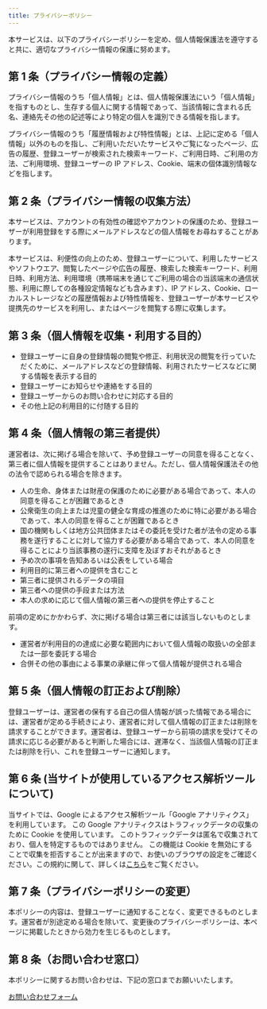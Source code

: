 ```yaml
---
title: プライバシーポリシー
---
```


本サービスは、以下のプライバシーポリシーを定め、個人情報保護法を遵守すると共に、適切なプライバシー情報の保護に努めます。

## 第 1 条（プライバシー情報の定義）

プライバシー情報のうち「個人情報」とは、個人情報保護法にいう「個人情報」を指すものとし、生存する個人に関する情報であって、当該情報に含まれる氏名、連絡先その他の記述等により特定の個人を識別できる情報を指します。

プライバシー情報のうち「履歴情報および特性情報」とは、上記に定める「個人情報」以外のものを指し、ご利用いただいたサービスやご覧になったページ、広告の履歴、登録ユーザーが検索された検索キーワード、ご利用日時、ご利用の方法、ご利用環境、登録ユーザーの IP アドレス、Cookie、端末の個体識別情報などを指します。

## 第 2 条（プライバシー情報の収集方法）

本サービスは、アカウントの有効性の確認やアカウントの保護のため、登録ユーザーが利用登録をする際にメールアドレスなどの個人情報をお尋ねすることがあります。

本サービスは、利便性の向上のため、登録ユーザーについて、利用したサービスやソフトウエア、閲覧したページや広告の履歴、検索した検索キーワード、利用日時、利用方法、利用環境（携帯端末を通じてご利用の場合の当該端末の通信状態、利用に際しての各種設定情報なども含みます）、IP アドレス、Cookie、ローカルストレージなどの履歴情報および特性情報を、登録ユーザーが本サービスや提携先のサービスを利用し、またはページを閲覧する際に収集します。

## 第 3 条（個人情報を収集・利用する目的）

- 登録ユーザーに自身の登録情報の閲覧や修正、利用状況の閲覧を行っていただくために、メールアドレスなどの登録情報、利用されたサービスなどに関する情報を表示する目的
- 登録ユーザーにお知らせや連絡をする目的
- 登録ユーザーからのお問い合わせに対応する目的
- その他上記の利用目的に付随する目的

## 第 4 条（個人情報の第三者提供）

運営者は、次に掲げる場合を除いて、予め登録ユーザーの同意を得ることなく、第三者に個人情報を提供することはありません。ただし、個人情報保護法その他の法令で認められる場合を除きます。

- 人の生命、身体または財産の保護のために必要がある場合であって、本人の同意を得ることが困難であるとき
- 公衆衛生の向上または児童の健全な育成の推進のために特に必要がある場合であって、本人の同意を得ることが困難であるとき
- 国の機関もしくは地方公共団体またはその委託を受けた者が法令の定める事務を遂行することに対して協力する必要がある場合であって、本人の同意を得ることにより当該事務の遂行に支障を及ぼすおそれがあるとき
- 予め次の事項を告知あるいは公表をしている場合
- 利用目的に第三者への提供を含むこと
- 第三者に提供されるデータの項目
- 第三者への提供の手段または方法
- 本人の求めに応じて個人情報の第三者への提供を停止すること

前項の定めにかかわらず、次に掲げる場合は第三者には該当しないものとします。

- 運営者が利用目的の達成に必要な範囲内において個人情報の取扱いの全部または一部を委託する場合
- 合併その他の事由による事業の承継に伴って個人情報が提供される場合

## 第 5 条（個人情報の訂正および削除）

登録ユーザーは、運営者の保有する自己の個人情報が誤った情報である場合には、運営者が定める手続きにより、運営者に対して個人情報の訂正または削除を請求することができます。運営者は、登録ユーザーから前項の請求を受けてその請求に応じる必要があると判断した場合には、遅滞なく、当該個人情報の訂正または削除を行い、これを登録ユーザーに通知します。

## 第 6 条 (当サイトが使用しているアクセス解析ツールについて)

当サイトでは、Google によるアクセス解析ツール「Google アナリティクス」を利用しています。 この Google アナリティクスはトラフィックデータの収集のために Cookie を使用しています。 このトラフィックデータは匿名で収集されており、個人を特定するものではありません。 この機能は Cookie を無効にすることで収集を拒否することが出来ますので、お使いのブラウザの設定をご確認ください。この規約に関して、詳しくは[こちら](https://www.google.com/intl/ja/analytics/terms/)をご覧ください。

## 第 7 条（プライバシーポリシーの変更）

本ポリシーの内容は、登録ユーザーに通知することなく、変更できるものとします。運営者が別途定める場合を除いて、変更後のプライバシーポリシーは、本ページに掲載したときから効力を生じるものとします。

## 第 8 条（お問い合わせ窓口）

本ポリシーに関するお問い合わせは、下記の窓口までお願いいたします。

[お問い合わせフォーム](https://docs.google.com/forms/d/e/1FAIpQLSdHZokKXiyXcPgzrZQ0_Jx-LDGc5phcG8gaDHTJwCqMxpK98Q/viewform)
